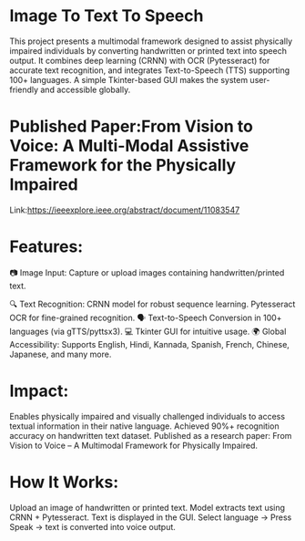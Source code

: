 # Image To Text To Speech
This project presents a multimodal framework designed to assist physically impaired individuals by converting handwritten or printed text into speech output. It combines deep learning (CRNN) with OCR (Pytesseract) for accurate text recognition, and integrates Text-to-Speech (TTS) supporting 100+ languages. A simple Tkinter-based GUI makes the system user-friendly and accessible globally.
# Published Paper:From Vision to Voice: A Multi-Modal Assistive Framework for the Physically Impaired
Link:https://ieeexplore.ieee.org/abstract/document/11083547

# Features:
📷 Image Input: Capture or upload images containing handwritten/printed text.

🔍 Text Recognition:
CRNN model for robust sequence learning.
Pytesseract OCR for fine-grained recognition.
🗣 Text-to-Speech Conversion in 100+ languages (via gTTS/pyttsx3).
💻 Tkinter GUI for intuitive usage.
🌍 Global Accessibility: Supports English, Hindi, Kannada, Spanish, French, Chinese, Japanese, and many more.

# Impact:
Enables physically impaired and visually challenged individuals to access textual information in their native language.
Achieved 90%+ recognition accuracy on handwritten text dataset.
Published as a research paper: From Vision to Voice – A Multimodal Framework for Physically Impaired.

# How It Works:
Upload an image of handwritten or printed text.
Model extracts text using CRNN + Pytesseract.
Text is displayed in the GUI.
Select language → Press Speak → text is converted into voice output.

